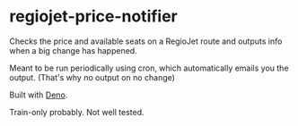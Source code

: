 # regiojet-price-notifier

Checks the price and available seats on a RegioJet route and outputs info when a big change has happened.

Meant to be run periodically using cron, which automatically emails you the output. (That's why no output on no change)

Built with [Deno](https://deno.land/).

Train-only probably. Not well tested.
